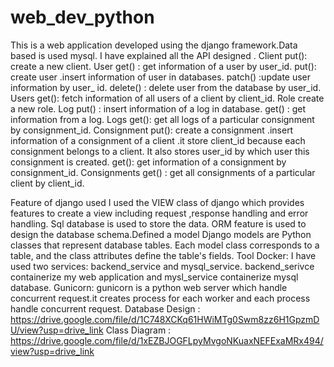 # web_dev_python

This is a web application  developed using the django framework.Data based is used mysql. I have explained all the API designed . 
Client
    put(): create a new client.
User
    get() : get information of a user by user_id.
    put(): create user .insert information of user in databases.
    patch() :update user information by user_ id.
    delete() : delete user from the database by user_id.
Users
    get(): fetch information of all users of a client by client_id.
Role
    create a new role.
Log
    put() : insert information of a log in database.
    get() : get information from a log.
Logs
    get(): get all logs of a particular consignment by consignment_id.
    Consignment
    put(): create a consignment .insert information of a consignment of a client .it store client_id because each consignment belongs to a client. It also stores user_id by which user this consignment is created.
    get(): get information of a consignment by consignment_id.
    Consignments
    get() : get all consignments of a particular client by client_id.

Feature of django used
I used the VIEW class of django which provides features to create  a view including request ,response handling and error handling.
Sql database is used to store the data.
ORM feature is used to design the database schema.Defined a model Django models are Python classes that represent database tables. Each model class corresponds to a table, and the class attributes define the table's fields.
Tool
Docker: I have used two services: backend_service and mysql_service. backend_serivce containerize my web application and mysl_service containerize mysql database.
Gunicorn: gunicorn is a python web server which handle concurrent request.it creates process for each worker and each process handle concurrent request.
Database Design : https://drive.google.com/file/d/1C748XCKq61HWiMTg0Swm8zz6H1GpzmDU/view?usp=drive_link
Class Diagram : https://drive.google.com/file/d/1xEZBJOGFLpyMvgoNKuaxNEFExaMRx494/view?usp=drive_link

